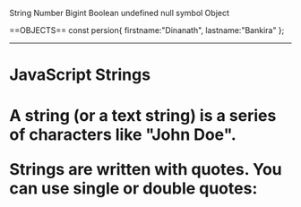 String
Number
Bigint
Boolean
undefined
null
symbol
Object


==OBJECTS==
const persion{
    firstname:"Dinanath",
    lastname:"Bankira"
};
<hr>
<h1>JavaScript Strings<h1>
A string (or a text string) is a series of characters like "John Doe".

Strings are written with quotes. You can use single or double quotes: